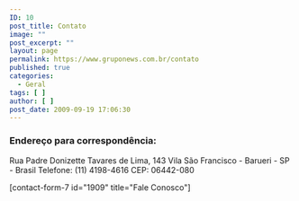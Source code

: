 ```yaml
---
ID: 10
post_title: Contato
image: ""
post_excerpt: ""
layout: page
permalink: https://www.gruponews.com.br/contato
published: true
categories:
  - Geral
tags: [ ]
author: [ ]
post_date: 2009-09-19 17:06:30
---
```

<h3>Endereço para correspondência:</h3>
Rua Padre Donizette Tavares de Lima, 143
Vila São Francisco - Barueri - SP - Brasil
Telefone: (11) 4198-4616
CEP: 06442-080

[contact-form-7 id="1909" title="Fale Conosco"]